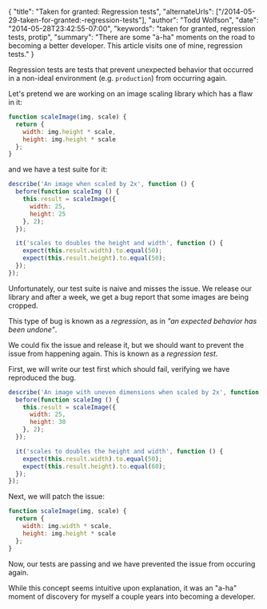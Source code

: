 {
  "title": "Taken for granted: Regression tests",
  "alternateUrls": ["/2014-05-29-taken-for-granted:-regression-tests"],
  "author": "Todd Wolfson",
  "date": "2014-05-28T23:42:55-07:00",
  "keywords": "taken for granted, regression tests, protip",
  "summary": "There are some &quot;a-ha&quot; moments on the road to becoming a better developer. This article visits one of mine, regression tests."
}

Regression tests are tests that prevent unexpected behavior that occurred in a non-ideal environment (e.g. `production`) from occurring again.

Let's pretend we are working on an image scaling library which has a flaw in it:

```js
function scaleImage(img, scale) {
  return {
    width: img.height * scale,
    height: img.height * scale
  };
}
```

and we have a test suite for it:

```js
describe('An image when scaled by 2x', function () {
  before(function scaleImg () {
    this.result = scaleImage({
      width: 25,
      height: 25
    }, 2);
  });

  it('scales to doubles the height and width', function () {
    expect(this.result.width).to.equal(50);
    expect(this.result.height).to.equal(50);
  });
});
```

Unfortunately, our test suite is naive and misses the issue. We release our library and after a week, we get a bug report that some images are being cropped.

This type of bug is known as a *regression*, as in *"an expected behavior has been undone"*.

We could fix the issue and release it, but we should want to prevent the issue from happening again. This is known as a *regression test*.

First, we will write our test first which should fail, verifying we have reproduced the bug.

```js
describe('An image with uneven dimensions when scaled by 2x', function () {
  before(function scaleImg () {
    this.result = scaleImage({
      width: 25,
      height: 30
    }, 2);
  });

  it('scales to doubles the height and width', function () {
    expect(this.result.width).to.equal(50);
    expect(this.result.height).to.equal(60);
  });
});
```

Next, we will patch the issue:

```js
function scaleImage(img, scale) {
  return {
    width: img.width * scale,
    height: img.height * scale
  };
}
```

Now, our tests are passing and we have prevented the issue from occuring again.

While this concept seems intuitive upon explanation, it was an "a-ha" moment of discovery for myself a couple years into becoming a developer.
